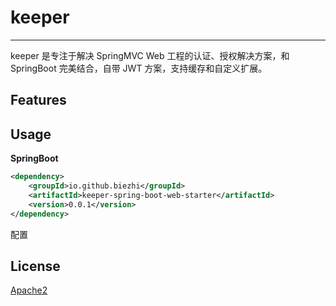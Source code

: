 # keeper

---

keeper 是专注于解决 SpringMVC Web 工程的认证、授权解决方案，和 SpringBoot 完美结合，自带 JWT 方案，支持缓存和自定义扩展。

## Features

## Usage

**SpringBoot**

```xml
<dependency>
    <groupId>io.github.biezhi</groupId>
    <artifactId>keeper-spring-boot-web-starter</artifactId>
    <version>0.0.1</version>
</dependency>
```

配置

## License

[Apache2](LICENSE)